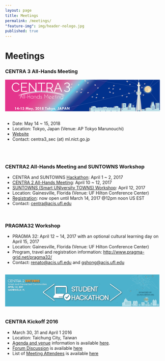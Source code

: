 ```yaml
---
layout: page
title: Meetings
permalink: /meetings/
"feature-img": img/header-nologo.jpg
published: true
---
```


# Meetings

### CENTRA 3 All-Hands Meeting

<img src="/img/centra3 banner small.png" alt="CENTRA 3 All-Hands" style="float:center; padding: 0 0 1em 0;" class="img-responsive">

* Date: May 14 ~ 15, 2018 
* Location: Tokyo, Japan (Venue: AP Tokyo Marunouchi)
* [Website](https://goo.gl/GJi2Bc)   
* Contact: centra3_sec (at) ml.nict.go.jp 
<br /> 
<br />

### CENTRA2 All-Hands Meeting and SUNTOWNS Workshop
* CENTRA and SUNTOWNS <a href="http://www.globalcentra.org/hackathon2017">Hackathon</a>: April 1 ~ 2, 2017
* <a href="http://www.globalcentra.org/centra2/">CENTRA 2 All-Hands Meeting</a>: April 10 ~ 12, 2017
* <a href="http://www.globalcentra.org/suntowns2017/">SUNTOWNS (Smart UNIversity TOWNS) Workshop</a>: April 12, 2017
* Location: Gainesville, Florida (Venue: UF Hilton Conference Center)
* <a href="https://acislab.wufoo.com/forms/centra2-suntowns-pragma32-registration/" target="_blank">Registration</a>: now open until March 14, 2017 @12pm noon US EST
* Contact: centra@acis.ufl.edu 
<br />

### PRAGMA32 Workshop 
* PRAGMA 32: April 12 ~ 14, 2017 with an optional cultural learning day on April 15, 2017 
* Location: Gainesville, Florida (Venue: UF Hilton Conference Center)
* Program, travel and registration information: <a href="http://www.pragma-grid.net/pragma32/" target="_blank">http://www.pragma-grid.net/pragma32/</a>
* Contact: renato@acis.ufl.edu and gshong@acis.ufl.edu
<br />
<img src="/img/AprilEventsBanners_all_640px.gif" alt="CENTRA PRAGMA" style="float:center; padding: 0 0 1em 0;" class="img-responsive">



### CENTRA Kickoff 2016
* March 30, 31 and April 1 2016 
* Location: Taichung City, Taiwan
* [Agenda and venue](http://event.nchc.org.tw/2016/CECEA/index.php?CONTENT_ID=20) information is available [here](http://event.nchc.org.tw/2016/CECEA/index.php?CONTENT_ID=20).
* [Forum Discussion](https://groups.google.com/forum/#!forum/centrakickoff) is available [here](https://groups.google.com/forum/#!forum/centrakickoff)
* List of [Meeting Attendees](/meetings/kickoff2016.html) is available [here](/meetings/kickoff2016.html)
